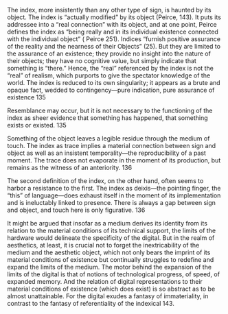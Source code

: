 The  index,  more  insistently  than  any  other  type  of  sign,  is haunted by its object. The index is “actually modified” by its object (Peirce, 143). It puts its addressee into a “real connection” with its object, and at one point, Peirce defines the index as “being really and in its individual existence connected with the individual object” ( Peirce 251). Indices “furnish positive assurance of the reality and the nearness of their Objects” (25). But they are limited to the assurance of an existence; they provide no insight into the nature of their objects; they have no cognitive value, but simply indicate that something is “there.” Hence, the “real” referenced by the index is not the “real” of realism, which purports to give the spectator knowledge of the world. The index is reduced to its own singularity; it appears as a brute and opaque fact, wedded to contingency—pure indication, pure assurance of existence 135

Resemblance may occur, but it is not necessary to the functioning of the index as sheer evidence that something has happened, that something exists or existed. 135

Something of the object leaves a legible residue through the medium of touch. The index as trace implies a  material  connection  between  sign  and  object  as  well  as  an  insistent temporality—the  reproducibility  of  a  past  moment.  The  trace  does  not evaporate in the moment of its production, but remains as the witness of an anteriority.  136

The second definition of the index, on the other hand, often seems to harbor a resistance to the first. The index as deixis—the pointing finger, the “this” of language—does exhaust itself in the moment of its implementation and is ineluctably linked to presence. There is always a gap between sign and object, and touch here is only figurative. 136

It might be argued that insofar as a medium derives its identity from its relation to the material conditions of its technical support, the limits of the hardware would delineate the specificity of the digital. But in the realm of aesthetics, at least, it is crucial not to forget the inextricability of the medium and the aesthetic object, which not only bears the imprint of its material conditions of existence but continually struggles to redefine and expand the limits of the medium. The motor behind the expansion of the limits of the digital is that of notions of technological progress, of speed, of expanded memory. And the relation of digital representations to their material conditions of existence (which does exist) is so abstract as to be almost unattainable. For the digital exudes a  fantasy  of  immateriality,  in  contrast  to  the  fantasy  of  referentiality  of the indexical 143.
